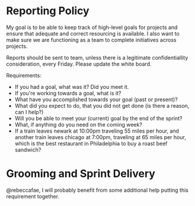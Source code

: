 # Reporting Policy
My goal is to be able to keep track of high-level goals for projects and ensure that adequate and correct resourcing is available.  I also want to make sure we are functioning as a team to complete initiatives across projects.

Reports should be sent to team, unless there is a legitimate confidentiallity consideration, every Friday.  Please update the white board.

Requirements:
- If you had a goal, what was it? Did you meet it.
- If you're working towards a goal, what is it?
- What have you accomplished towards your goal (past or present)?
- What did you expect to do, that you did not get done (is there a reason, can I help?)
- Will you be able to meet your (current) goal by the end of the sprint?
- What, if anything do you need on the coming week?
- If a train leaves newark at 10:00pm traveling 55 miles per hour, and another train leaves chicago at 7:00pm, traveling at 65 miles per hour, which is the best restaurant in Philadelphia to buy a roast beef sandwich?

# Grooming and Sprint Delivery

@rebeccafae, I will probably benefit from some additional help putting this requirement together.
